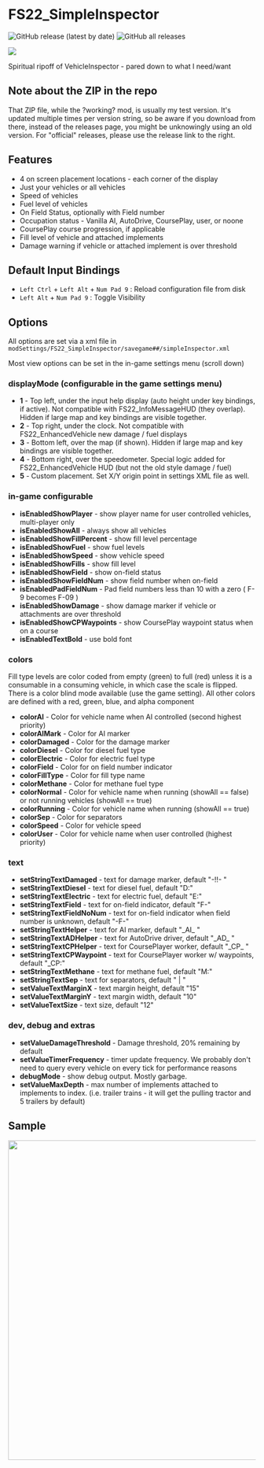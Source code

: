 # FS22_SimpleInspector

![GitHub release (latest by date)](https://img.shields.io/github/v/release/jtsage/FS22_simpleInspector) ![GitHub all releases](https://img.shields.io/github/downloads/jtsage/FS22_simpleInspector/total)

<p align="left">
  <img src="https://github.com/jtsage/FS22_simpleInspector/raw/main/modIcon.png">
</p>

Spiritual ripoff of VehicleInspector - pared down to what I need/want

## Note about the ZIP in the repo

That ZIP file, while the ?working? mod, is usually my test version.  It's updated multiple times per
version string, so be aware if you download from there, instead of the releases page, you might be
unknowingly using an old version.  For "official" releases, please use the release link to the right.

## Features

* 4 on screen placement locations - each corner of the display
* Just your vehicles or all vehicles
* Speed of vehicles
* Fuel level of vehicles
* On Field Status, optionally with Field number
* Occupation status - Vanilla AI, AutoDrive, CoursePlay, user, or noone
* CoursePlay course progression, if applicable
* Fill level of vehicle and attached implements
* Damage warning if vehicle or attached implement is over threshold

## Default Input Bindings

* `Left Ctrl` + `Left Alt` + `Num Pad 9` : Reload configuration file from disk
* `Left Alt` + `Num Pad 9` : Toggle Visibility

## Options

All options are set via a xml file in `modSettings/FS22_SimpleInspector/savegame##/simpleInspector.xml`

Most view options can be set in the in-game settings menu (scroll down)

### displayMode (configurable in the game settings menu)

* __1__ - Top left, under the input help display (auto height under key bindings, if active). Not compatible with FS22_InfoMessageHUD (they overlap).  Hidden if large map and key bindings are visible together.
* __2__ - Top right, under the clock.  Not compatible with FS22_EnhancedVehicle new damage / fuel displays
* __3__ - Bottom left, over the map (if shown). Hidden if large map and key bindings are visible together.
* __4__ - Bottom right, over the speedometer.  Special logic added for FS22_EnhancedVehicle HUD (but not the old style damage / fuel)
* __5__ - Custom placement.  Set X/Y origin point in settings XML file as well.

### in-game configurable

    
* __isEnabledShowPlayer__ - show player name for user controlled vehicles, multi-player only
* __isEnabledShowAll__ - always show all vehicles
* __isEnabledShowFillPercent__ - show fill level percentage
* __isEnabledShowFuel__ - show fuel levels
* __isEnabledShowSpeed__ - show vehicle speed
* __isEnabledShowFills__ - show fill level
* __isEnabledShowField__ - show on-field status
* __isEnabledShowFieldNum__ - show field number when on-field
* __isEnabledPadFieldNum__ - Pad field numbers less than 10 with a zero ( F-9 becomes F-09 )
* __isEnabledShowDamage__ - show damage marker if vehicle or attachments are over threshold
* __isEnabledShowCPWaypoints__ - show CoursePlay waypoint status when on a course
* __isEnabledTextBold__ - use bold font

### colors

Fill type levels are color coded from empty (green) to full (red) unless it is a consumable in a consuming vehicle, in which case the scale is flipped.  There is a color blind mode available (use the game setting).  All other colors are defined with a red, green, blue, and alpha component

* __colorAI__ - Color for vehicle name when AI controlled (second highest priority)
* __colorAIMark__ - Color for AI marker
* __colorDamaged__ - Color for the damage marker
* __colorDiesel__ - Color for diesel fuel type
* __colorElectric__ - Color for electric fuel type
* __colorField__ - Color for on field number indicator
* __colorFillType__ - Color for fill type name
* __colorMethane__ - Color for methane fuel type
* __colorNormal__ - Color for vehicle name when running (showAll == false) or not running vehicles (showAll == true)
* __colorRunning__ - Color for vehicle name when running (showAll == true)
* __colorSep__ - Color for separators
* __colorSpeed__ - Color for vehicle speed
* __colorUser__ - Color for vehicle name when user controlled (highest priority)

### text

* __setStringTextDamaged__ - text for damage marker, default "-!!- "
* __setStringTextDiesel__ - text for diesel fuel, default "D:"
* __setStringTextElectric__ - text for electric fuel, default "E:"
* __setStringTextField__ - text for on-field indicator, default "F-"
* __setStringTextFieldNoNum__ - text for on-field indicator when field number is unknown, default "-F-"
* __setStringTextHelper__ - text for AI marker, default "\_AI_ "
* __setStringTextADHelper__ - text for AutoDrive driver, default "\_AD_ "
* __setStringTextCPHelper__ - text for CoursePlayer worker, default "\_CP_ "
* __setStringTextCPWaypoint__ - text for CoursePlayer worker w/ waypoints, default "_CP:"
* __setStringTextMethane__ - text for methane fuel, default "M:"
* __setStringTextSep__ - text for separators, default " | "
* __setValueTextMarginX__ - text margin height, default "15"
* __setValueTextMarginY__ - text margin width, default "10"
* __setValueTextSize__ - text size, default "12"

### dev, debug and extras

* __setValueDamageThreshold__ - Damage threshold, 20% remaining by default
* __setValueTimerFrequency__ - timer update frequency. We probably don't need to query every vehicle on every tick for performance reasons
* __debugMode__ - show debug output.  Mostly garbage.
* __setValueMaxDepth__ - max number of implements attached to implements to index. (i.e. trailer trains - it will get the pulling tractor and 5 trailers by default)

## Sample

<p align="center">
  <img width="650" src="https://github.com/jtsage/FS22_simpleInspector/raw/main/readme_Modes.png">
</p>

